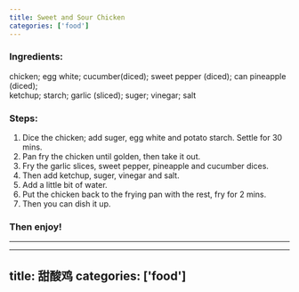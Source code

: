 ```yaml
---
title: Sweet and Sour Chicken
categories: ['food']
---
```


### Ingredients:

chicken;    egg white;   cucumber(diced);    sweet pepper (diced);   can pineapple (diced);<br/>
ketchup;    starch;    garlic (sliced);    suger;   vinegar;   salt
     
### Steps:

1. Dice the chicken; add suger, egg white and potato starch. Settle for 30 mins. 
2. Pan fry the chicken until golden, then take it out.
3. Fry the garlic slices, sweet pepper, pineapple and cucumber dices.
4. Then add ketchup, suger, vinegar and salt.
5. Add a little bit of water.
6. Put the chicken back to the frying pan with the rest, fry for 2 mins.
7. Then you can dish it up.

     
### Then enjoy!

---

---
title: 甜酸鸡
categories: ['food']
---
